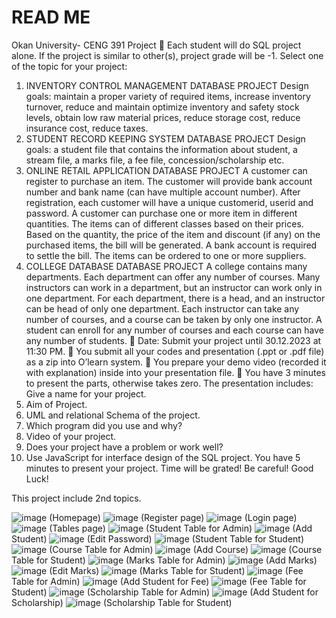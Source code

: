 # READ ME

Okan University- CENG 391 Project
 Each student will do SQL project alone.
If the project is similar to other(s), project grade will be -1. 
Select one of the topic for your project:
1. INVENTORY CONTROL MANAGEMENT DATABASE PROJECT
 Design goals: maintain a proper variety of required items, increase inventory turnover, reduce and maintain 
optimize inventory and safety stock levels, obtain low raw material prices, reduce storage cost, reduce insurance 
cost, reduce taxes.
2. STUDENT RECORD KEEPING SYSTEM DATABASE PROJECT
Design goals: a student file that contains the information about student, a stream file, a marks file, a fee 
file, concession/scholarship etc.
3. ONLINE RETAIL APPLICATION DATABASE PROJECT
A customer can register to purchase an item. The customer will provide bank account number and bank name (can 
have multiple account number). After registration, each customer will have a unique customerid, userid and 
password. A customer can purchase one or more item in different quantities. The items can of different classes 
based on their prices. Based on the quantity, the price of the item and discount (if any) on the purchased items, 
the bill will be generated. A bank account is required to settle the bill. The items can be ordered to one or more 
suppliers.
4. COLLEGE DATABASE DATABASE PROJECT
A college contains many departments. Each department can offer any number of courses. Many instructors can 
work in a department, but an instructor can work only in one department. For each department, there is a head, 
and an instructor can be head of only one department. Each instructor can take any number of courses, and a 
course can be taken by only one instructor. A student can enroll for any number of courses and each course can 
have any number of students.
 Date: Submit your project until 30.12.2023 at 11:30 PM.
 You submit all your codes and presentation (.ppt or .pdf file) as a zip into O’learn system.
 You prepare your demo video (recorded it with explanation) inside into your presentation file.
 You have 3 minutes to present the parts, otherwise takes zero.
The presentation includes:
Give a name for your project.
1. Aim of Project.
2. UML and relational Schema of the project.
3. Which program did you use and why?
4. Video of your project.
5. Does your project have a problem or work well?
6. Use JavaScript for interface design of the SQL project.
You have 5 minutes to present your project. Time will be grated! Be careful!
Good Luck!

This project include 2nd topics.

![image](https://github.com/SaSaSaBo/Project-CENG391/assets/110893411/edea90dd-edd9-4316-8884-5e7cc0a4a4dc)
(Homepage)
![image](https://github.com/SaSaSaBo/Project-CENG31/assets/110893411/a9ec8fc8-9cc4-4b4a-8620-b27c1bb9a41e)
(Register page)
![image](https://github.com/SaSaSaBo/Project-CENG391/assets/110893411/b490a529-1c40-44eb-9449-1df529e1b593)
(Login page)
![image](https://github.com/SaSaSaBo/Project-CENG31/assets/110893411/811f72b8-bbea-42d9-a62d-7129b9e4a420)
(Tables page)
![image](https://github.com/SaSaSaBo/Project-CENG391/assets/110893411/4eafa351-192d-4b14-8103-7ebc983aad00)
(Student Table for Admin)
![image](https://github.com/SaSaSaBo/Project-CENG391/assets/110893411/b26e7dca-ca17-4bc0-ac96-baefe4aec48e)
(Add Student)
![image](https://github.com/SaSaSaBo/Project-CENG391/assets/110893411/205a03e5-1309-4323-a3d6-1844fed3322c)
(Edit Password)
![image](https://github.com/SaSaSaBo/Project-CENG391/assets/110893411/5de41bd7-4210-49a9-bc67-21cde093ae41)
(Student Table for Student)
![image](https://github.com/SaSaSaBo/Project-CENG31/assets/110893411/c9897cb1-1055-43de-8234-ca224018064e)
(Course Table for Admin)
![image](https://github.com/SaSaSaBo/Project-CENG31/assets/110893411/b3591931-5ee8-4601-b40a-fc129894f6c5)
(Add Course)
![image](https://github.com/SaSaSaBo/Project-CENG391/assets/110893411/49e2b76b-6051-4b4b-8a29-147f61d4984a)
(Course Table for Student)
![image](https://github.com/SaSaSaBo/Project-CENG31/assets/110893411/d8c1283d-b905-448a-8ab7-1e8a43044b9b)
(Marks Table for Admin)
![image](https://github.com/SaSaSaBo/Project-CENG391/assets/110893411/12a5910d-f74e-492d-83e4-a83a84bd5eda)
(Add Marks)
![image](https://github.com/SaSaSaBo/Project-CENG391/assets/110893411/e4751924-11cc-40c3-aad8-59d8dabf3986)
(Edit Marks)
![image](https://github.com/SaSaSaBo/Project-CENG391/assets/110893411/a41ddce7-ad95-4a26-bde3-cfde80d029f4)
(Marks Table for Student)
![image](https://github.com/SaSaSaBo/Project-CENG391/assets/110893411/c22d930f-7280-4506-9b65-199cc56610cb)
(Fee Table for Admin)
![image](https://github.com/SaSaSaBo/Project-CENG391/assets/110893411/bbc48cb8-43d9-4689-a961-4b7eb87dbbef)
(Add Student for Fee)
![image](https://github.com/SaSaSaBo/Project-CENG391/assets/110893411/cbc777e6-63b3-420e-aab6-1f9cee770d4f)
(Fee Table for Student)
![image](https://github.com/SaSaSaBo/Project-CENG391/assets/110893411/4e96304e-cc54-48f1-beb5-3bd349cca00d)
(Scholarship Table for Admin)
![image](https://github.com/SaSaSaBo/Project-CENG391/assets/110893411/e599fd3d-8f0e-4586-b498-ff97d2934cf8)
(Add Student for Scholarship)
![image](https://github.com/SaSaSaBo/Project-CENG391/assets/110893411/e87cac0f-50ef-4c65-a5b3-2eb0b0f0517a)
(Scholarship Table for Student)
